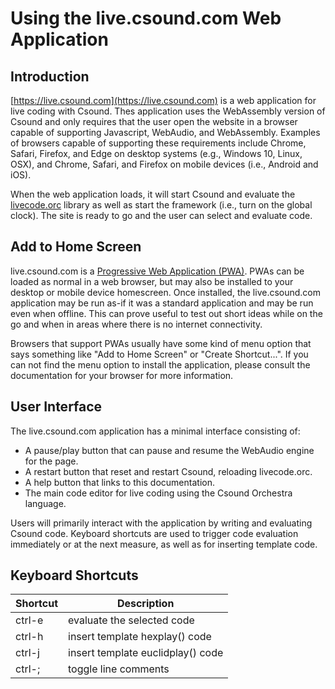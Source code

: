 # Using the live.csound.com Web Application 

## Introduction

[https://live.csound.com](https://live.csound.com) is a web application for live coding with Csound. Thes application uses the WebAssembly version of Csound and only requires that the user open the website in a browser capable of supporting Javascript, WebAudio, and WebAssembly. Examples of browsers capable of supporting these requirements include Chrome, Safari, Firefox, and Edge on desktop systems (e.g., Windows 10, Linux, OSX), and Chrome, Safari, and Firefox on mobile devices (i.e., Android and iOS).

When the web application loads, it will start Csound and evaluate the [livecode.orc](../livecode.orc) library as well as start the framework (i.e., turn on the global clock).  The site is ready to go and the user can select and evaluate code.  

## Add to Home Screen 

live.csound.com is a [Progressive Web Application (PWA)](https://developers.google.com/web/progressive-web-apps/). PWAs can be loaded as normal in a web browser, but may also be installed to your desktop or mobile device homescreen. Once installed, the live.csound.com application may be run as-if it was a standard application and may be run even when offline. This can prove useful to test out short ideas while on the go and when in areas where there is no internet connectivity. 

Browsers that support PWAs usually have some kind of menu option that says something like "Add to Home Screen" or "Create Shortcut...".  If you can not find the menu option to install the application, please consult the documentation for your browser for more information. 


## User Interface

The live.csound.com application has a minimal interface consisting of:

* A pause/play button that can pause and resume the WebAudio engine for the page. 
* A restart button that reset and restart Csound, reloading livecode.orc.  
* A help button that links to this documentation.
* The main code editor for live coding using the Csound Orchestra language.

Users will primarily interact with the application by writing and evaluating Csound code. Keyboard shortcuts are used to trigger code evaluation immediately or at the next measure, as well as for inserting template code.  


## Keyboard Shortcuts

|Shortcut | Description |
| ------- | ------------|
| ctrl-e  | evaluate the selected code |
| ctrl-h  | insert template hexplay() code |
| ctrl-j  | insert template euclidplay() code |
| ctrl-;  | toggle line comments |


